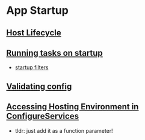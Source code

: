 # App Startup

## [Host Lifecycle](https://andrewlock.net/introducing-ihostlifetime-and-untangling-the-generic-host-startup-interactions/)

## [Running tasks on startup](https://andrewlock.net/running-async-tasks-on-app-startup-in-asp-net-core-part-1/)

- [startup filters](https://andrewlock.net/exploring-istartupfilter-in-asp-net-core/)

## [Validating config](https://andrewlock.net/adding-validation-to-strongly-typed-configuration-objects-in-asp-net-core/)

## [Accessing Hosting Environment in ConfigureServices](https://stackoverflow.com/questions/32548948/how-to-get-the-development-staging-production-hosting-environment-in-configurese)

- tldr: just add it as a function parameter!
